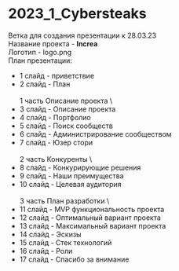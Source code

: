 # 2023_1_Cybersteaks
Ветка для создания презентации к 28.03.23\
Название проекта - **Increa**\
Логотип - logo.png\
План презентации:
- 1 слайд - приветствие
- 2 слайд - План\
\
1 часть Описание проекта
\
- 3 слайд - Описание проекта
- 4 слайд - Портфолио
- 5 слайд - Поиск сообществ
- 6 слайд - Администрирование сообществом
- 7 слайд - Юзер стори\
\
2 часть Конкуренты
\
- 8 слайд - Конкурирующие решения
- 9 слайд - Наши преимущества
- 10 слайд - Целевая аудитория\
\
3 часть План разработки
\
- 11 слайд - MVP функциональность проекта
- 12 слайд - Оптимальный вариант проекта
- 13 слайд - Максимальный вариант проекта
- 14 слайд - Эскизы
- 15 слайд - Стек технологий
- 16 слайд - Роли
- 17 слайд - Спасибо за внимание
